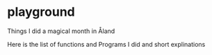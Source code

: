 # playground
Things I did a magical month in Åland

Here is the list of functions and Programs I did and short explinations
